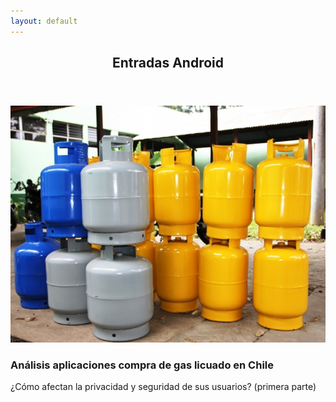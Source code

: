 ```yaml
---
layout: default
---
```


<!-- Section -->
<section>
	<header class="major">
		<h2>Entradas Android</h2>
	</header>
	<div class="posts">
		<article>
			<a href="{{ 'AppsGas.html' | absolute_url }}" class="image">
				<img src="assets/img/AppsGas.jpg" alt="Apps gas licuado Chile" />
			</a>
			<h3>Análisis aplicaciones compra de gas licuado en Chile</h3>
			<p>¿Cómo afectan la privacidad y seguridad de sus usuarios? (primera parte)</p>
		</article>
	</div>
</section>
